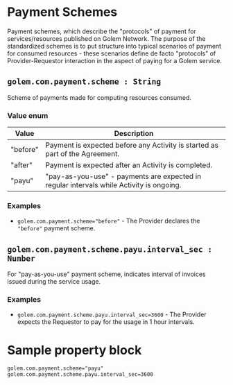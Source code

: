 # Payment Schemes
Payment schemes, which describe the "protocols" of payment for services/resources published on Golem Network. The purpose of the standardized schemes is to put structure into typical scenarios of payment for consumed resources - these scenarios define de facto "protocols" of Provider-Requestor interaction in the aspect of paying for a Golem service. 

## `golem.com.payment.scheme : String`
Scheme of payments made for computing resources consumed.

### Value enum
| Value    | Description                                                                              |
| -------- | ---------------------------------------------------------------------------------------- |
| "before" | Payment is expected before any Activity is started as part of the Agreement.             |
| "after"  | Payment is expected after an Activity is completed.                                      |
| "payu"   | "pay-as-you-use" - payments are expected in regular intervals while Activity is ongoing. |

### **Examples**
* `golem.com.payment.scheme="before"` - The Provider declares the `"before"` payment scheme.

## `golem.com.payment.scheme.payu.interval_sec : Number`
For "pay-as-you-use" payment scheme, indicates interval of invoices issued during the service usage.

### **Examples**
* `golem.com.payment.scheme.payu.interval_sec=3600` - The Provider expects the Requestor to pay for the usage in 1 hour intervals.

# Sample property block
```
golem.com.payment.scheme="payu"
golem.com.payment.scheme.payu.interval_sec=3600
```

